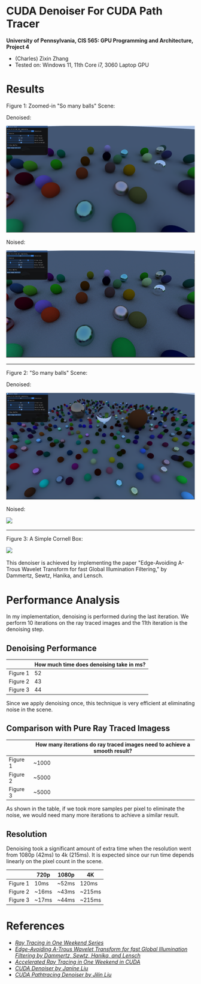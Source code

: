 CUDA Denoiser For CUDA Path Tracer
==================================

**University of Pennsylvania, CIS 565: GPU Programming and Architecture, Project 4**

* (Charles) Zixin Zhang
* Tested on: Windows 11, 11th Core i7, 3060 Laptop GPU

# Results

Figure 1: Zoomed-in "So many balls" Scene: 

Denoised: 

![](Denoised.png)

Noised: 

![](Noised.png)

---

Figure 2: "So many balls" Scene:

Denoised: 

![](Denoised2.png)

Noised: 

![](Noised2.png)


---

Figure 3: A Simple Cornell Box:  

![](comp.png)


This denoiser is achieved by implementing the paper "Edge-Avoiding A-Trous Wavelet Transform for fast Global Illumination Filtering," by Dammertz, Sewtz, Hanika, and Lensch. 

# Performance Analysis

 In my implementation, denoising is performed during the last iteration. We perform 10 iterations on the ray traced images and the 11th iteration is the denoising step. 

## Denoising Performance

|             | How much time does denoising take in ms? |
| ----------- | ----------- |
| Figure 1      | 52       |
| Figure 2   | 43        |
| Figure 3   | 44        |

Since we apply denoising once, this technique is very efficient at eliminating noise in the scene. 


## Comparison with Pure Ray Traced Imagess

|             | How many iterations do ray traced images need to achieve a smooth result? |
| ----------- | ----------- |
| Figure 1      | ~1000     | 
| Figure 2   | ~5000        | 
| Figure 3   | ~5000        | 

As shown in the table, if we took more samples per pixel to eliminate the noise, we would need many more iterations to achieve a similar result. 

## Resolution

Denoising took a significant amount of extra time when the resolution went from 1080p (42ms) to 4k (215ms). It is expected since our run time depends linearly on the pixel count in the scene. 

|             | 720p | 1080p | 4K |
| ----------- | ----------- | ----------- | ----------- |
| Figure 1      | 10ms  |             ~52ms         |  120ms     |
| Figure 2   |   ~16ms   |        ~43ms        |~215ms|
| Figure 3   |  ~17ms    |        ~44ms        |~215ms|


# References

- [_Ray Tracing in One Weekend Series_](https://raytracing.github.io/books/RayTracingInOneWeekend.html)
- [_Edge-Avoiding A-Trous Wavelet Transform for fast Global Illumination Filtering by Dammertz, Sewtz, Hanika, and Lensch_](https://jo.dreggn.org/home/2010_atrous.pdf)
- [_Accelerated Ray Tracing in One Weekend in CUDA_](https://developer.nvidia.com/blog/accelerated-ray-tracing-cuda/)
- [_CUDA Denoiser by Janine Liu_](https://github.com/j9liu/Project4-CUDA-Denoiser)
- [_CUDA Pathtracing Denoiser by Jilin Liu_](https://github.com/Songsong97/Project4-CUDA-Denoiser)



